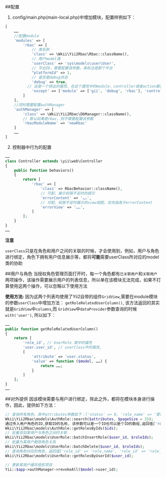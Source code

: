 ##配置
1. config/main.php(main-local.php)中增加模块，配置样例如下：

```php
[
	……
	//配置module
	'modules' => [
		'rbac' => [
			// 类名称	
			'class' => \Wkii\Yii2Rbac\Rbac::className(),
			// 用户model类
			'userClass' => 'sys\models\user\User',
			// 平台ID，需要配置该参数，来标注是那个平台
			"platformId" => 1,
			// 是否是debug状态
            'debug' => true,
          // 这是一个排出的属性，在这个属性中的module，controller或者action都将不会进行扫描，以及权限的判断
            'except' => ['module' => ['gii', 'debug', 'rbac'], 'controller' => [], 'action' => []],
		]
	],
	//同时需要配置authManager
	'authManager' => [
		'class' => \Wkii\Yii2Rbac\DbManager::className(),
		// 默认如果是rbac，则不需要配置该参数
		'rbacModuleName' => 'newRbac' 
	]
	……
]
```
2. 控制器中行为的配置

```php
……
class Controller extends \yii\web\Controller
{
	public function behaviors()
	{
		return [
			'rbac' => [
				'class' => RbacBehavior::className(),
				// 可配，展示权限不足时的提示
				'errorContent' => '……', 
				// 可配，权限不足时展示的view视图，优先级高于errorContent
				'errorView' => '……', 
			]
		];
	}
}
……
```

**注意**

`userClass`只是在角色和用户之间的关联的时候，才会使用到，例如，用户与角色进行绑定，角色下拥有用户信息展示等，都将**可能**需要userClass所对应的model类的协助

##用户与角色
当授权角色管理页面打开时，每一个角色都有`已关联用户`和`关联用户`两项操作，该操作需要展示用户的列表信息，所以单在该模块无法完成，如果不打算使用这两个操作，可以忽略以下使用方法

**使用方法:**
因为这两个列表均使用了Yii2自带的组件`GridView`,需要在module模块的参数`userClass`中增加方法：
`getRoleRelatedUserColumn()`, 该方法返回的其实就是`GridView`中`columns`,而 `GridView`中`dataProvider`参数查询的时候`with('user')`, 所以如下：

```php
……
public function getRoleRelatedUserColumn()
{
	return [
		'role_id', // UserRole 类中的属性
		'user.user_id', // userClass中的属性,
		[
			'attribute' => 'user.status',
			'value' => function ($model, ……) {
				return ……;
			}
		]
	];
}
……
```


##对外提供
因该模块需要与用户进行绑定，除此之外，都将在模块本身进行操作，因此，提供如下方法：

```php
// 查询所有角色，其中attributes参数如下：['status' => 0, 'role_name' => '管理员']
Wkii\Yii2Rbac\models\AuthRole::search($attributes, $pageSize = 15);
通过传入用户角色的ID,获取ID的名称, 该参数可以是一个ID也可以是个ID的数组,返回值['role_id' => 'role_name', 'role_id' => 'role_name'] 
Wkii\Yii2Rbac\models\AuthRole::getRolesByIds($ids);
// 批量添加某用户与角色之间的关联
Wkii\Yii2Rbac\models\UserRole::batchInsertRole($user_id, $roleIds);
// 批量为某用户删除角色关系
Wkii\Yii2Rbac\models\UserRole::batchDelete($user_id, $roleIds);
// 查询角色对应的角色，返回值['role_id' => 'role_name', 'role_id' => 'role_name']
Wkii\Yii2Rbac\models\UserRole::getRolesByUserId($user_id);

// 更新某用户缓存授权项目
Yii::$app->authManager->revokeAll($model->user_id);
```
